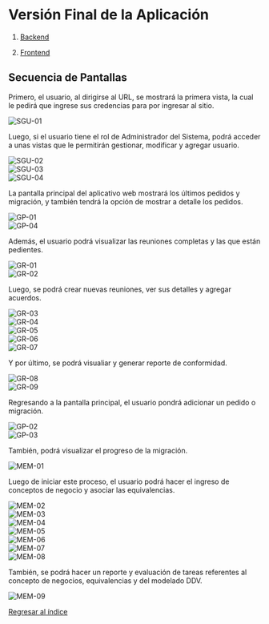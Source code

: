 # Versión Final de la Aplicación

1. [Backend](https://github.com/fiis-bd241/grupo03/tree/main/BCP)

2. [Frontend](https://github.com/fiis-bd241/grupo03/tree/main/BCP_frontend)

## Secuencia de Pantallas

Primero, el usuario, al dirigirse al URL, se mostrará la primera vista, la cual le pedirá que ingrese sus credencias para por ingresar al sitio.

<div>
<img src=".\resources\SGU-01.jpeg" alt="SGU-01" style="width: auto; height: auto;"/>
</div>

Luego, si el usuario tiene el rol de Administrador del Sistema, podrá acceder a unas vistas que le permitirán gestionar, modificar y agregar usuario.

<div>
<img src=".\resources\SGU-02.jpeg" alt="SGU-02" style="width: auto; height: auto;"/>
</div>

<div>
<img src=".\resources\SGU-03.jpeg" alt="SGU-03" style="width: auto; height: auto;"/>
</div>

<div>
<img src=".\resources\SGU-04.jpeg" alt="SGU-04" style="width: auto; height: auto;"/>
</div>

La pantalla principal del aplicativo web mostrará los últimos pedidos y migración, y también tendrá la  opción de mostrar a detalle los pedidos.

<div>
<img src=".\resources\GP-01.jpeg" alt="GP-01" style="width: auto; height: auto;"/>
</div>

<div>
<img src=".\resources\GP-04.jpeg" alt="GP-04" style="width: auto; height: auto;"/>
</div>

Además, el usuario podrá visualizar las reuniones completas y las que están pedientes.

<div>
<img src=".\resources\GR-01.jpeg" alt="GR-01" style="width: auto; height: auto;"/>
</div>

<div>
<img src=".\resources\GR-02.jpeg" alt="GR-02" style="width: auto; height: auto;"/>
</div>

Luego, se podrá crear nuevas reuniones, ver sus detalles y agregar acuerdos.

<div>
<img src=".\resources\GR-03.jpeg" alt="GR-03" style="width: auto; height: auto;"/>
</div>

<div>
<img src=".\resources\GR-04.jpeg" alt="GR-04" style="width: auto; height: auto;"/>
</div>

<div>
<img src=".\resources\GR-05.jpeg" alt="GR-05" style="width: auto; height: auto;"/>
</div>

<div>
<img src=".\resources\GR-06.jpeg" alt="GR-06" style="width: auto; height: auto;"/>
</div>

<div>
<img src=".\resources\GR-07.jpeg" alt="GR-07" style="width: auto; height: auto;"/>
</div>

Y por último, se podrá visualiar y generar reporte de conformidad.

<div>
<img src=".\resources\GR-08.jpeg" alt="GR-08" style="width: auto; height: auto;"/>
</div>

<div>
<img src=".\resources\GR-09.jpeg" alt="GR-09" style="width: auto; height: auto;"/>
</div>

Regresando a la pantalla principal, el usuario pondrá adicionar un pedido o migración.

<div>
<img src=".\resources\GP-02.jpeg" alt="GP-02" style="width: auto; height: auto;"/>
</div>

<div>
<img src=".\resources\GP-03.jpeg" alt="GP-03" style="width: auto; height: auto;"/>
</div>

También, podrá visualizar el progreso de la migración.

<div>
<img src=".\resources\MEM-01.jpeg" alt="MEM-01" style="width: auto; height: auto;"/>
</div>

Luego de iniciar este proceso, el usuario podrá hacer el ingreso de conceptos de negocio y asociar las equivalencias.

<div>
<img src=".\resources\MEM-02.jpeg" alt="MEM-02" style="width: auto; height: auto;"/>
</div>

<div>
<img src=".\resources\MEM-03.jpeg" alt="MEM-03" style="width: auto; height: auto;"/>
</div>

<div>
<img src=".\resources\MEM-04.jpeg" alt="MEM-04" style="width: auto; height: auto;"/>
</div>

<div>
<img src=".\resources\MEM-05.jpeg" alt="MEM-05" style="width: auto; height: auto;"/>
</div>

<div>
<img src=".\resources\MEM-06.jpeg" alt="MEM-06" style="width: auto; height: auto;"/>
</div>

<div>
<img src=".\resources\MEM-07.jpeg" alt="MEM-07" style="width: auto; height: auto;"/>
</div>

<div>
<img src=".\resources\MEM-08.jpeg" alt="MEM-08" style="width: auto; height: auto;"/>
</div>

También, se podrá hacer un reporte y evaluación de tareas referentes al concepto de negocios, equivalencias y del modelado DDV.
<div>
<img src=".\resources\MEM-09.jpeg" alt="MEM-09" style="width: auto; height: auto;"/>
</div>


[Regresar al índice](Indice.md)
